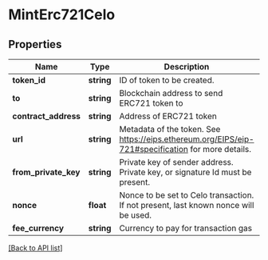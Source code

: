 # MintErc721Celo

## Properties

Name | Type | Description | Notes
------------ | ------------- | ------------- | -------------
**token_id** | **string** | ID of token to be created. |
**to** | **string** | Blockchain address to send ERC721 token to |
**contract_address** | **string** | Address of ERC721 token |
**url** | **string** | Metadata of the token. See https://eips.ethereum.org/EIPS/eip-721#specification for more details. |
**from_private_key** | **string** | Private key of sender address. Private key, or signature Id must be present. |
**nonce** | **float** | Nonce to be set to Celo transaction. If not present, last known nonce will be used. | [optional]
**fee_currency** | **string** | Currency to pay for transaction gas |

[[Back to API list]](../../README.md#api-endpoints)
